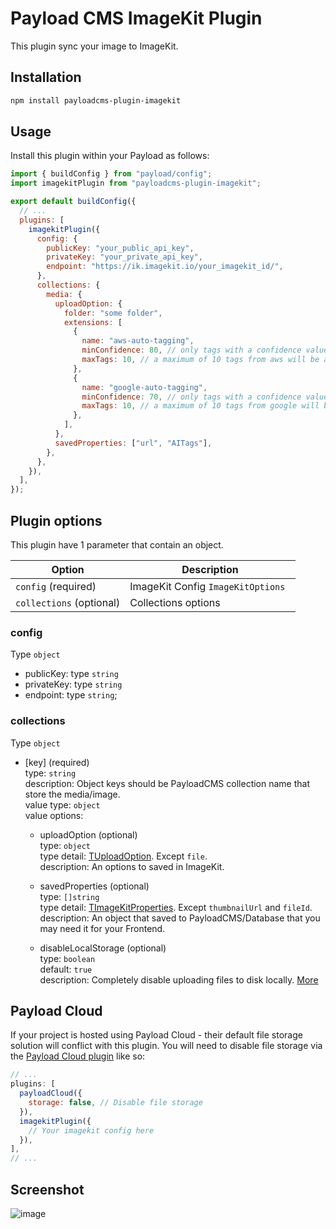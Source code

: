 # Payload CMS ImageKit Plugin

This plugin sync your image to ImageKit.

## Installation

```sh
npm install payloadcms-plugin-imagekit
```

## Usage

Install this plugin within your Payload as follows:

```js
import { buildConfig } from "payload/config";
import imagekitPlugin from "payloadcms-plugin-imagekit";

export default buildConfig({
  // ...
  plugins: [
    imagekitPlugin({
      config: {
        publicKey: "your_public_api_key",
        privateKey: "your_private_api_key",
        endpoint: "https://ik.imagekit.io/your_imagekit_id/",
      },
      collections: {
        media: {
          uploadOption: {
            folder: "some folder",
            extensions: [
              {
                name: "aws-auto-tagging",
                minConfidence: 80, // only tags with a confidence value higher than 80% will be attached
                maxTags: 10, // a maximum of 10 tags from aws will be attached
              },
              {
                name: "google-auto-tagging",
                minConfidence: 70, // only tags with a confidence value higher than 70% will be attached
                maxTags: 10, // a maximum of 10 tags from google will be attached
              },
            ],
          },
          savedProperties: ["url", "AITags"],
        },
      },
    }),
  ],
});
```

## Plugin options

This plugin have 1 parameter that contain an object.

| Option                   | Description                        |
| ------------------------ | ---------------------------------- |
| `config` (required)      | ImageKit Config `ImageKitOptions ` |
| `collections` (optional) | Collections options                |

### config

Type `object`

- publicKey: type `string`
- privateKey: type `string`
- endpoint: type `string`;

### collections

Type `object`

- [key] (required)  
  type: `string`  
  description: Object keys should be PayloadCMS collection name that store the media/image.  
  value type: `object`  
  value options:

  - uploadOption (optional)  
    type: `object`  
    type detail: [TUploadOption](https://docs.imagekit.io/api-reference/upload-file-api/client-side-file-upload#request-structure-multipart-form-data). Except `file`.  
    description: An options to saved in ImageKit.

  - savedProperties (optional)  
    type: `[]string`  
    type detail: [TImageKitProperties](https://docs.imagekit.io/api-reference/upload-file-api/client-side-file-upload#understanding-response). Except `thumbnailUrl` and `fileId`.  
    description: An object that saved to PayloadCMS/Database that you may need it for your Frontend.

  - disableLocalStorage (optional)  
    type: `boolean`  
    default: `true`  
    description: Completely disable uploading files to disk locally. [More](https://payloadcms.com/docs/upload/overview#disabling-local-upload-storage)

## Payload Cloud
If your project is hosted using Payload Cloud - their default file storage solution will conflict with this plugin. You will need to disable file storage via the [Payload Cloud plugin](https://github.com/payloadcms/payload/tree/d0f7677d5ff2e0109fc348260d87e2606fdbd293/packages/plugin-cloud) like so:
```js
// ...
plugins: [
  payloadCloud({
    storage: false, // Disable file storage
  }),
  imagekitPlugin({
    // Your imagekit config here
  }),
],
// ...
```

  ## Screenshot

  ![image](https://user-images.githubusercontent.com/57532279/186620627-95fc5a94-8456-40d6-bcf7-2e7034cd3abc.png)
